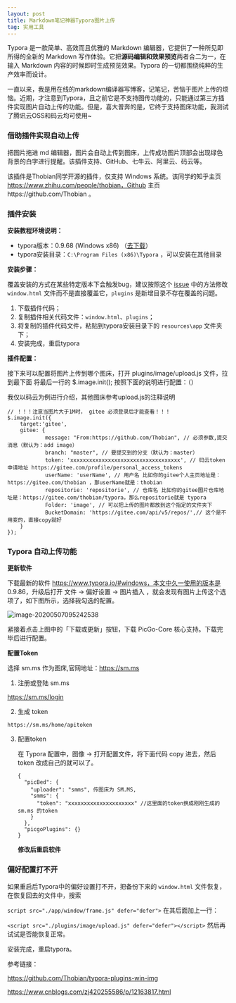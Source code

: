 ```yaml
---
layout: post
title: Markdown笔记神器Typora图片上传 
tag: 实用工具
---
```


Typora 是一款简单、高效而且优雅的 Markdown 编辑器，它提供了一种所见即所得的全新的 Markdown 写作体验。它把**源码编辑和效果预览**两者合二为一，在输入 Markdown 内容的时候即时生成预览效果。Typora 的一切都围绕纯粹的生产效率而设计。

一直以来，我是用在线的markdown编译器写博客，记笔记，苦恼于图片上传的烦恼。近期，才注意到Typora，且之前它是不支持图传功能的，只能通过第三方插件实现图片自动上传的功能。但是，喜大普奔的是，它终于支持图床功能，我测试了腾讯云OSS和码云均可使用~

### 借助插件实现自动上传

把图片拖进 md 编辑器，图片会自动上传到图床，上传成功图片顶部会出现绿色背景的白字进行提醒。该插件支持、GitHub、七牛云、阿里云、码云等。

该插件是Thobian同学开源的插件，仅支持 Windows 系统。该同学的知乎主页 https://www.zhihu.com/people/thobian，Github 主页https://github.com/Thobian 。

### 插件安装

**安装教程环境说明：**

- typora版本：0.9.68 (Windows x86) （[去下载](https://typora.io/windows/typora-update-ia32-0320.exe)）
- typora安装目录：`C:\Program Files (x86)\Typora` ，可以安装在其他目录

**安装步骤：**

覆盖安装的方式在某些特定版本下会触发bug，建议按照这个 [issue](https://github.com/Thobian/typora-plugins-win-img/issues/5#issuecomment-565031864) 中的方法修改 `window.html` 文件而不是直接覆盖它，`plugins` 是新增目录不存在覆盖的问题。

1. 下载插件代码；
2. 复制插件相关代码文件：`window.html`、`plugins`；
3. 将复制的插件代码文件，粘贴到typora安装目录下的 `resources\app` 文件夹下；
4. 安装完成，重启typora

**插件配置：**

接下来可以配置将图片上传到哪个图床，打开 plugins/image/upload.js 文件，拉到最下面 将最后一行的 $.image.init(); 按照下面的说明进行配置：（）

我仅以码云为例进行介绍，其他图床参考upload.js的注释说明

```
// ！！！注意当图片大于1M时， gitee 必须登录后才能查看！！！
$.image.init({
    target:'gitee',
    gitee: {
            message: "From:https://github.com/Thobian", // 必须参数,提交消息（默认为：add image）
            branch: "master", // 要提交到的分支（默认为：master）
            token: 'xxxxxxxxxxxxxxxxxxxxxxxxxxxxxxxxxxx', // 码云token申请地址 https://gitee.com/profile/personal_access_tokens
            userName: 'userName', // 用户名 比如你的gitee个人主页地址是：https://gitee.com/thobian ，那userName就是：thobian
            repositorie: 'repositorie', // 仓库名 比如你的gitee图片仓库地址是：https://gitee.com/thobian/typora，那么repositorie就是 typora
            Folder: 'image', // 可以把上传的图片都放到这个指定的文件夹下
            BucketDomain: 'https://gitee.com/api/v5/repos/',// 这个是不用变的，直接copy就好
    }
});
```

### Typora 自动上传功能

**更新软件**

下载最新的软件 https://www.typora.io/#windows，本文中久一使用的版本是 0.9.86，升级后打开 文件 -> 偏好设置 -> 图片插入 ，就会发现有图片上传这个选项了，如下图所示，选择我勾选的配置。

![image-20200507095242538](C:\Users\qing\AppData\Roaming\Typora\typora-user-images\image-20200507095242538.png)

紧接着点击上图中的「下载或更新」按钮，下载 PicGo-Core 核心支持。下载完毕后进行配置。

**配置Token**

选择 sm.ms 作为图床,官网地址：https://sm.ms

1. 注册或登陆 sm.ms 

https://sm.ms/login

2. 生成 token

```
https://sm.ms/home/apitoken
```

3. 配置token

   在 Typora 配置中，图像 -> 打开配置文件，将下面代码 copy 进去，然后 token 改成自己的就可以了。

   ```
   {
     "picBed": {
       "uploader": "smms", 传图床为 SM.MS,
       "smms": {
         "token": "xxxxxxxxxxxxxxxxxxxxx" //这里面的token换成刚刚生成的 sm.ms 的token
       }
     },
     "picgoPlugins": {}
   }
   ```

   **修改后重启软件**

### 偏好配置打不开

如果重启后Typora中的偏好设置打不开，把备份下来的 `window.html` 文件恢复，在恢复回去的文件中，搜索

`script src="./app/window/frame.js" defer="defer">` 在其后面加上一行：

`<script src="./plugins/image/upload.js" defer="defer"></script>` 然后再试试是否能恢复正常。

安装完成，重启typora。

参考链接：

https://github.com/Thobian/typora-plugins-win-img

https://www.cnblogs.com/zj420255586/p/12163817.html

